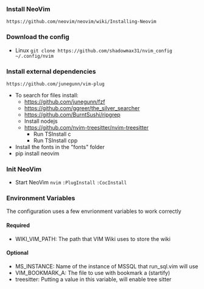 ### Install NeoVim
`https://github.com/neovim/neovim/wiki/Installing-Neovim`

### Download the config
- Linux
`git clone https://github.com/shadowmax31/nvim_config ~/.config/nvim`

### Install external dependencies
`https://github.com/junegunn/vim-plug`

- To search for files install:
  - https://github.com/junegunn/fzf
  - https://github.com/ggreer/the_silver_searcher
  - https://github.com/BurntSushi/ripgrep
  - Install nodejs
  - https://github.com/nvim-treesitter/nvim-treesitter
    - Run TSInstall c
    - Run TSInstall cpp
- Install the fonts in the "fonts" folder
- pip install neovim

### Init NeoVim
- Start NeoVim
`nvim`
`:PlugInstall`
`:CocInstall`

### Environment Variables
The configuration uses a few envrionment variables to work correctly

#### Required
- WIKI_VIM_PATH: The path that VIM Wiki uses to store the wiki 
 

#### Optional
- MS_INSTANCE: Name of the instance of MSSQL that run_sql.vim will use
- VIM_BOOKMARK_A: The file to use with bookmark a (startify)
- treesitter: Putting a value in this variable, will enable tree sitter


